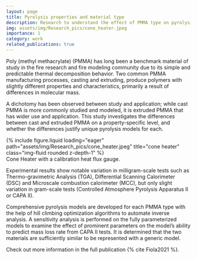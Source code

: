 ```yaml
---
layout: page
title: Pyrolysis properties and material type
description: Research to understand the effect of PMMA type on pyrolysis properties
img: assets/img/Research_pics/cone_heater.jpeg
importance: 1
category: work
related_publications: true
---
```


Poly (methyl methacrylate) (PMMA) has long been a benchmark material of study in the fire research and fire modeling community due to its simple and predictable thermal decomposition behavior. Two common PMMA manufacturing processes, casting and extruding, produce polymers with slightly different properties and characteristics, primarily a result of differences in molecular mass.

A dichotomy has been observed between study and application; while cast PMMA is more commonly studied and modeled, it is extruded PMMA that has wider use and application. This study investigates the differences between cast and extruded PMMA on a property-specific level, and whether the differences justify unique pyrolysis models for each.

<div class="row">
    <div class="col-sm mt-3 mt-md-0">
        {% include figure.liquid loading="eager" path="assets/img/Research_pics/cone_heater.jpeg" title="cone heater" class="img-fluid rounded z-depth-1" %}
    </div>
</div>
<div class="caption">
    Cone Heater with a calibration heat flux gauge.
</div>

Experimental results show notable variation in milligram-scale tests such as Thermo-gravimetric Analysis (TGA), Differential Scanning Calorimeter (DSC) and Microscale combustion calorimeter (MCC), but only slight variation in gram-scale tests (Controlled Atmosphere Pyrolysis Apparatus II or CAPA II).

Comprehensive pyrolysis models are developed for each PMMA type with the help of hill climbing optimization algorithms to automate inverse analysis. A sensitivity analysis is performed on the fully parameterized models to examine the effect of prominent parameters on the model’s ability to predict mass loss rate from CAPA II tests. It is determined that the two materials are sufficiently similar to be represented with a generic model.

Check out more information in the full publication {% cite Fiola2021 %}.
